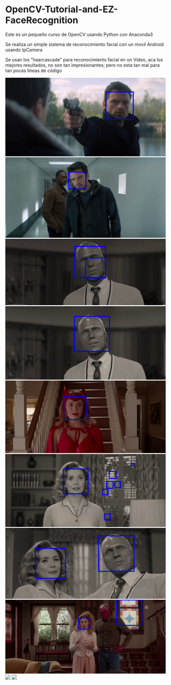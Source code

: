 # OpenCV-Tutorial-and-EZ-FaceRecognition
Este es un pequeño curso de OpenCV usando Python con Anaconda3

Se realiza un simple sistema de reconocimiento facial con un movil Android usando IpCamera

Se usan los "haarcascade" para reconocimiento facial en un Video, aca los mejores resultados, no son tan impresionantes; pero no esta tan mal para tan pocas lineas de código

![](.\images_Markdown\WS.png)
![](.\images_Markdown\NotFalco.png)
![](.\images_Markdown\Vision.png)
![](.\images_Markdown\Vision2.png)
![](.\images_Markdown\WandaComic.png)
![](.\images_Markdown\WandaError.png)
![](.\images_Markdown\WnVis.png)
![](.\images_Markdown\WandaWindow.png)
![](https://raw.githubusercontent.com/AlexPomaDS/OpenCV-Tutorial-and-EZ-FaceRecognition/master/images_Markdown/Loki.png)
![](https://github.com/AlexPomaDS/OpenCV-Tutorial-and-EZ-FaceRecognition/blob/master/images_Markdown/LokiError.png?raw=true)